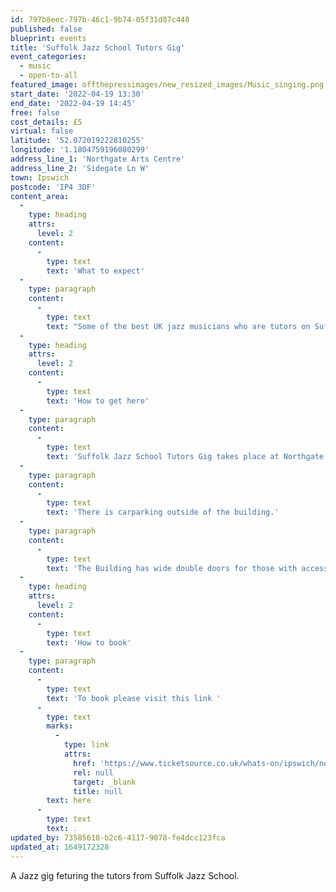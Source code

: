 ```yaml
---
id: 797b8eec-797b-46c1-9b74-05f31d87c448
published: false
blueprint: events
title: 'Suffolk Jazz School Tutors Gig'
event_categories:
  - music
  - open-to-all
featured_image: offthepressimages/new_resized_images/Music_singing.png
start_date: '2022-04-19 13:30'
end_date: '2022-04-19 14:45'
free: false
cost_details: £5
virtual: false
latitude: '52.072019222810255'
longitude: '1.1804759196080299'
address_line_1: 'Northgate Arts Centre'
address_line_2: 'Sidegate Ln W'
town: Ipswich
postcode: 'IP4 3DF'
content_area:
  -
    type: heading
    attrs:
      level: 2
    content:
      -
        type: text
        text: 'What to expect'
  -
    type: paragraph
    content:
      -
        type: text
        text: "Some of the best UK jazz musicians who are tutors on Suffolk Jazz School's Spring Jazz Course perform a public gig. \_It's a unique line up of excellence and you won't see all these musicians play together anywhere else."
  -
    type: heading
    attrs:
      level: 2
    content:
      -
        type: text
        text: 'How to get here'
  -
    type: paragraph
    content:
      -
        type: text
        text: 'Suffolk Jazz School Tutors Gig takes place at Northgate Arts Centre.'
  -
    type: paragraph
    content:
      -
        type: text
        text: 'There is carparking outside of the building.'
  -
    type: paragraph
    content:
      -
        type: text
        text: 'The Building has wide double doors for those with accessibility needs'
  -
    type: heading
    attrs:
      level: 2
    content:
      -
        type: text
        text: 'How to book'
  -
    type: paragraph
    content:
      -
        type: text
        text: 'To book please visit this link '
      -
        type: text
        marks:
          -
            type: link
            attrs:
              href: 'https://www.ticketsource.co.uk/whats-on/ipswich/northgate-arts-centre/suffolk-jazz-school-tutors-gig/2022-04-19/13:45/t-kvalje'
              rel: null
              target: _blank
              title: null
        text: here
      -
        type: text
        text: .
updated_by: 73585618-b2c6-4117-9078-fe4dcc123fca
updated_at: 1649172328
---
```

A Jazz gig feturing the tutors from Suffolk Jazz School.